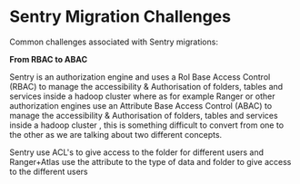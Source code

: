 # Sentry Migration Challenges

Common challenges associated with Sentry migrations:

**From RBAC to ABAC**

Sentry is an authorization engine and uses a Rol Base Access Control (RBAC) to manage the accessibility & Authorisation of folders, tables and services inside a hadoop cluster 
where as for example Ranger or other authorization engines use an Attribute Base Access Control (ABAC) to manage the accessibility & Authorisation of folders, tables and services inside a hadoop cluster , this is something difficult to convert from one to the other as we are talking about two different concepts.

Sentry use ACL's to give access to the folder for different users and Ranger+Atlas use the attribute to the type of data and folder to give access to the different users
